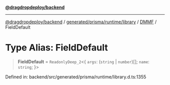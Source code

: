 [**@dragdropdeploy/backend**](../../../../../../../README.md)

***

[@dragdropdeploy/backend](../../../../../../../README.md) / [generated/prisma/runtime/library](../../../README.md) / [DMMF](../README.md) / FieldDefault

# Type Alias: FieldDefault

> **FieldDefault** = `ReadonlyDeep_2`\<\{ `args`: (`string` \| `number`)[]; `name`: `string`; \}\>

Defined in: backend/src/generated/prisma/runtime/library.d.ts:1355
